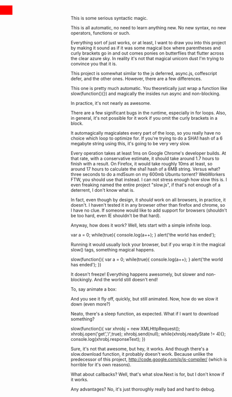This is some serious syntactic magic.

This is all automatic, no need to learn anything new. No new syntax, no new operators, functions or such.

Everything sort of just works, or at least, I want to draw you into this project by making it sound as if it was some magical box where parentheses and curly brackets go in and out comes ponies on butterflies that flutter across the clear azure sky. In reality it's not that magical unicorn dust I'm trying to convince you that it is.

This project is somewhat similar to the js deferred, async.js, coffescript defer, and the other ones. However, there are a few differences.

This one is pretty much automatic. You theoretically just wrap a function like slow(function(){}) and magically the insides run async and non-blocking.

In practice, it's not nearly as awesome.


There are a few significant bugs in the runtime, especially in for loops. Also, in general, it's not possible for it work if you omit the curly brackets in a block.

It automagically magicalates every part of the loop, so you really have no choice which loop to optimize for. If you're trying to do a SHA1 hash of a 6 megabyte string using this, it's going to be very very slow.

Every operation takes at least 1ms on Google Chrome's developer builds. At that rate, with a conservative estimate, it should take around 1.7 hours to finish with a result. On Firefox, it would take roughly 10ms at least, so around 17 hours to calculate the sha1 hash of a 6MB string. Versus what? three seconds to do a md5sum on my 600mb Ubuntu torrent? WebWorkers FTW, you should use that instead. I can not stress enough how slow this is. I even freaking named the entire project "slow.js", if that's not enough of a deterrent, I don't know what is.

In fact, even though by design, it *should* work on all browsers, in practice, it doesn't. I haven't tested it in any browser other than firefox and chrome, so I have no clue. If someone would like to add support for browsers (shouldn't be too hard, even IE shouldn't be that hard).

Anyway, how does it work? Well, lets start with a simple infinite loop.

  var a = 0;
  while(true){
    console.log(a++);
  }
  alert('the world has ended');
  
Running it would usually lock your browser, but if you wrap it in the magical slow() tags, something magical happens.

  slow(function(){
    var a = 0;
    while(true){
      console.log(a++);
    }
    alert('the world has ended');
  })
  
It doesn't freeze! Everything happens awesomely, but slower and non-blockingly. And the world still doesn't end!

To, say animate a box:
  <div id="blah" style="background-color: red; position: absolute; width: 40px; height: 30px; top: 32px; left: 0px"></div>
  <script>
    slow(function(){
      for(var i = 0; i < 1000; i++){
        document.getElementbyId('blah').style.left = i+'px';
      }
    })
  </script>
  
And you see it fly off, quickly, but still animated. Now, how do we slow it down (even more?)

  <div id="blah" style="background-color: red; position: absolute; width: 40px; height: 30px; top: 32px; left: 0px"></div>
  <script>
    slow(function(){
      for(var i = 0; i < 1000; i++){
        document.getElementbyId('blah').style.left = i+'px';
        slow.sleep(100);
      }
    })
  </script>
  
Neato, there's a sleep function, as expected. What if I want to download something?

  slow(function(){
    var xhrobj = new XMLHttpRequest();
    xhrobj.open('get','/',true);
    xhrobj.send(null);
    while(xhrobj.readyState != 4){};
    console.log(xhrobj.responseText);
  })
  
  
Sure, it's not that awesome, but hey, it works. And though there's a slow.download function, it probably doesn't work. Because unlike the predecessor of this project, http://code.google.com/p/js-compiler/ (which is horrible for it's own reasons).

What about callbacks? Well, that's what slow.Next is for, but I don't know if it works.

Any advantages? No, it's just thoroughly really bad and hard to debug.
